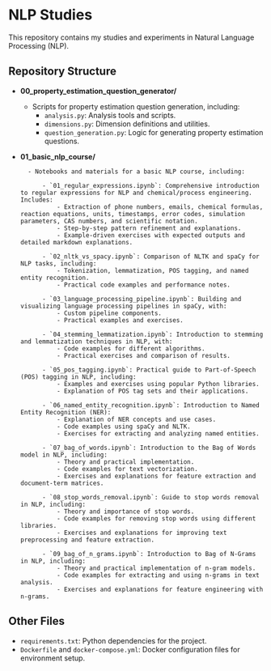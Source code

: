 # NLP Studies

This repository contains my studies and experiments in Natural Language Processing (NLP).

## Repository Structure

- **00_property_estimation_question_generator/**
	- Scripts for property estimation question generation, including:
		- `analysis.py`: Analysis tools and scripts.
		- `dimensions.py`: Dimension definitions and utilities.
		- `question_generation.py`: Logic for generating property estimation questions.

- **01_basic_nlp_course/**

		- Notebooks and materials for a basic NLP course, including:

			- `01_regular_expressions.ipynb`: Comprehensive introduction to regular expressions for NLP and chemical/process engineering. Includes:
				- Extraction of phone numbers, emails, chemical formulas, reaction equations, units, timestamps, error codes, simulation parameters, CAS numbers, and scientific notation.
				- Step-by-step pattern refinement and explanations.
				- Example-driven exercises with expected outputs and detailed markdown explanations.

			- `02_nltk_vs_spacy.ipynb`: Comparison of NLTK and spaCy for NLP tasks, including:
				- Tokenization, lemmatization, POS tagging, and named entity recognition.
				- Practical code examples and performance notes.

			- `03_language_processing_pipeline.ipynb`: Building and visualizing language processing pipelines in spaCy, with:
				- Custom pipeline components.
				- Practical examples and exercises.

			- `04_stemming_lemmatization.ipynb`: Introduction to stemming and lemmatization techniques in NLP, with:
				- Code examples for different algorithms.
				- Practical exercises and comparison of results.

			- `05_pos_tagging.ipynb`: Practical guide to Part-of-Speech (POS) tagging in NLP, including:
				- Examples and exercises using popular Python libraries.
				- Explanation of POS tag sets and their applications.

			- `06_named_entity_recognition.ipynb`: Introduction to Named Entity Recognition (NER):
				- Explanation of NER concepts and use cases.
				- Code examples using spaCy and NLTK.
				- Exercises for extracting and analyzing named entities.

			- `07_bag_of_words.ipynb`: Introduction to the Bag of Words model in NLP, including:
				- Theory and practical implementation.
				- Code examples for text vectorization.
				- Exercises and explanations for feature extraction and document-term matrices.

			- `08_stop_words_removal.ipynb`: Guide to stop words removal in NLP, including:
				- Theory and importance of stop words.
				- Code examples for removing stop words using different libraries.
				- Exercises and explanations for improving text preprocessing and feature extraction.
				
			- `09_bag_of_n_grams.ipynb`: Introduction to Bag of N-Grams in NLP, including:
				- Theory and practical implementation of n-gram models.
				- Code examples for extracting and using n-grams in text analysis.
				- Exercises and explanations for feature engineering with n-grams.
## Other Files

- `requirements.txt`: Python dependencies for the project.
- `Dockerfile` and `docker-compose.yml`: Docker configuration files for environment setup.
